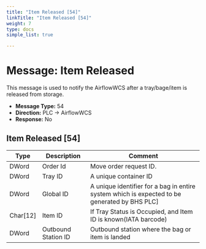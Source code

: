 ```yaml
---
title: "Item Released [54]"
linkTitle: "Item Released [54]"
weight: 7
type: docs
simple_list: true

---
```


# Message: Item Released

This message is used to notify the AirflowWCS after a tray/bage/item is released from storage.

- **Message Type:** 54
- **Direction:** PLC → AirflowWCS
- **Response:** No

<!-- -->
## Item Released [54]
|Type |Description |Comment |
|-----|------------|------------|
|DWord |Order Id |Move order request ID.|
|DWord |Tray ID  |A unique container ID|
|DWord |Global ID |A unique identifier for a bag in entire system which is expected to be generated by BHS PLC]
|Char[12]|Item ID |If Tray Status is Occupied, and Item ID is known(IATA barcode) |
|DWord |Outbound Station ID |Outbound station where the bag or item is landed|


